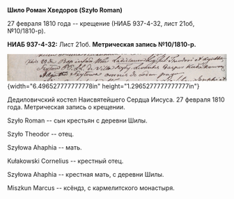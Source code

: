 **Шило Роман Хведоров (Szyło Roman)**

27 февраля 1810 года -- крещение (НИАБ 937-4-32, лист 21об, №10/1810-р).

**НИАБ 937-4-32:** Лист 21об. **Метрическая запись №10/1810-р.**

![](./media/a9e5cb318ab1dbe9a3c0d0acc5a8512abbb220ba.png){width="6.496527777777778in"
height="1.2965277777777777in"}

Дедиловичский костел Наисвятейшего Сердца Иисуса. 27 февраля 1810 года.
Метрическая запись о крещении.

Szyło Roman -- сын крестьян с деревни Шилы.

Szyło Theodor -- отец.

Szyłowa Ahaphia -- мать.

Kułakowski Cornelius -- крестный отец.

Szyłowa Ahaphia -- крестная мать, с деревни Шилы.

Miszkun Marcus -- ксёндз, с кармелитского монастыря.
